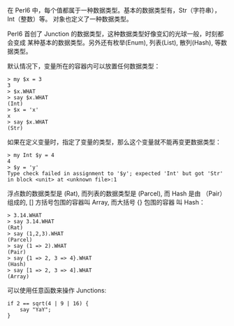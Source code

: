 在 Perl6 中，每个值都属于一种数据类型。基本的数据类型有，Str（字符串），Int（整数）等。
对象也定义了一种数据类型。

Perl6 首创了 Junction 的数据类型，这种数据类型好像变幻的光球一般，时刻都会变成
某种基本的数据类型。另外还有枚举(Enum), 列表(List), 散列(Hash), 等数据类型。

默认情况下，变量所在的容器内可以放置任何数据类型：

    > my $x = 3
    3
    > $x.WHAT
    > say $x.WHAT
    (Int)
    > $x = 'x'
    x
    > say $x.WHAT
    (Str)

如果在定义变量时，指定了变量的类型，那么这个变量就不能再变更数据类型：

    > my Int $y = 4
    4
    > $y = 'y'
    Type check failed in assignment to '$y'; expected 'Int' but got 'Str'
    in block <unit> at <unknown file>:1

浮点数的数据类型是 (Rat), 而列表的数据类型是 (Parcel), 而 Hash 是由 （Pair）组成的, [] 方括号包围的容器叫 Array, 而大括号 {} 包围的容器
叫 Hash：

    > 3.14.WHAT
    > say 3.14.WHAT
    (Rat)
    > say (1,2,3).WHAT
    (Parcel)
    > say (1 => 2).WHAT
    (Pair)
    > say {1 => 2, 3 => 4}.WHAT
    (Hash)
    > say [1 => 2, 3 => 4].WHAT
    (Array)

可以使用任意函数来操作 Junctions:

    if 2 == sqrt(4 | 9 | 16) {
        say "YaY";
    }


